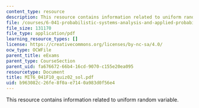 ```yaml
---
content_type: resource
description: This resource contains information related to uniform random variable.
file: /courses/6-041-probabilistic-systems-analysis-and-applied-probability-fall-2010/b963082c26fe8f0ae7140a983d0f56e4_MIT6_041F10_quiz02_sol.pdf
file_size: 131170
file_type: application/pdf
learning_resource_types: []
license: https://creativecommons.org/licenses/by-nc-sa/4.0/
ocw_type: OCWFile
parent_title: eExams
parent_type: CourseSection
parent_uid: fa676672-66b4-16cd-9070-c155e20ea095
resourcetype: Document
title: MIT6_041F10_quiz02_sol.pdf
uid: b963082c-26fe-8f0a-e714-0a983d0f56e4
---
```

This resource contains information related to uniform random variable.